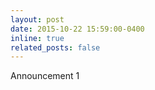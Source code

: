 ```yaml
---
layout: post
date: 2015-10-22 15:59:00-0400
inline: true
related_posts: false
---
```


Announcement 1